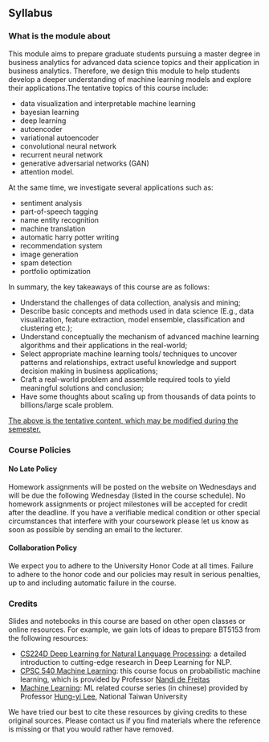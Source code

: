 ## Syllabus

### What is the module about

This module aims to prepare graduate students pursuing a master degree in business analytics for advanced data science topics and their application in business analytics. Therefore, we design this module to help students develop a deeper understanding of machine learning models and explore their applications.The tentative topics of this course include:

- data visualization and interpretable machine learning
- bayesian learning
- deep learning
- autoencoder
- variational autoencoder
- convolutional neural network
- recurrent neural network
- generative adversarial networks (GAN)
- attention model.

At the same time, we investigate several applications such as:

- sentiment analysis
- part-of-speech tagging
- name entity recognition
- machine translation
- automatic harry potter writing
- recommendation system
- image generation
- spam detection
- portfolio optimization

In summary, the key takeaways of this course are as follows:

- Understand the challenges of data collection, analysis and mining;
- Describe basic concepts and methods used in data science (E.g., data visualization, feature extraction, model ensemble, classification and clustering etc.);
- Understand conceptually the mechanism of advanced machine learning algorithms and their applications in the real-world;
- Select appropriate machine learning tools/ techniques to uncover patterns and relationships, extract useful knowledge and support decision making in business applications;
- Craft a real-world problem and assemble required tools to yield meaningful solutions and conclusion;
- Have some thoughts about scaling up from thousands of data points to billions/large scale problem.

<u>The above is the tentative content, which may be modified during the semester.</u>

### Course Policies

#### No Late Policy
Homework assignments will be posted on the website on Wednesdays and will be due the following Wednesday (listed in the course schedule). No homework assignments or project milestones will be accepted for credit after the deadline. If you have a verifiable medical condition or other special circumstances that interfere with your coursework please let us know as soon as possible by sending an email to the lecturer.

#### Collaboration Policy
We expect you to adhere to the University Honor Code at all times. Failure to adhere to the honor code and our policies may result in serious penalties, up to and including automatic failure in the course.

### Credits
Slides and notebooks in this course are based on other open classes or online resources. For example, we gain lots of ideas to prepare BT5153 from the following resources:

- [CS224D Deep Learning for Natural Language Processing](https://cs224d.stanford.edu/): a detailed introduction to cutting-edge research in Deep Learning for NLP.
- [CPSC 540 Machine Learning](https://www.cs.ubc.ca/~nando/540-2013/lectures.html): this course focus on probabilistic machine learning, which is provided by Professor [Nandi de Freitas](https://www.cs.ubc.ca/~nando/)
- [Machine Learning](http://speech.ee.ntu.edu.tw/~tlkagk/courses_ML19.html): ML related course series (in chinese) provided by Professor [Hung-yi Lee](http://speech.ee.ntu.edu.tw/~tlkagk/), National Taiwan University 

We have tried our best to cite these resources by giving credits to these original sources. Please contact us if you find materials where the reference is missing or that you would rather have removed.

